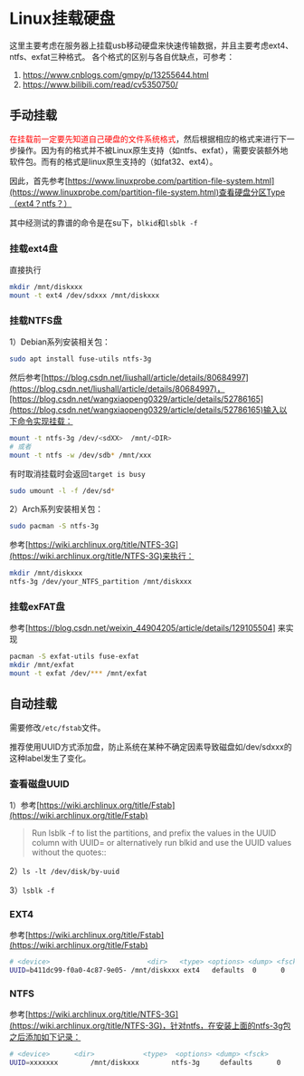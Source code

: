 # Linux挂载硬盘

<!--
Tags: For管理员
category: Linux奇技淫巧
create_date: October 2, 2021 3:56 PM
description: 挂载ntfs、ext4盘
-->

这里主要考虑在服务器上挂载usb移动硬盘来快速传输数据，并且主要考虑ext4、ntfs、exfat三种格式。
各个格式的区别与各自优缺点，可参考：

1. https://www.cnblogs.com/gmpy/p/13255644.html
2. https://www.bilibili.com/read/cv5350750/

## 手动挂载

<font color="#ff0000">在挂载前一定要先知道自己硬盘的文件系统格式</font>，然后根据相应的格式来进行下一步操作。因为有的格式并不被Linux原生支持（如ntfs、exfat），需要安装额外地软件包。而有的格式是linux原生支持的（如fat32、ext4）。

因此，首先参考[https://www.linuxprobe.com/partition-file-system.html](https://www.linuxprobe.com/partition-file-system.html)查看硬盘分区Type（ext4？ntfs？）

其中经测试的靠谱的命令是在su下，`blkid`和`lsblk -f`

### 挂载ext4盘

直接执行

```bash
mkdir /mnt/diskxxx
mount -t ext4 /dev/sdxxx /mnt/diskxxx
```

### 挂载NTFS盘



1）Debian系列安装相关包：

```bash
sudo apt install fuse-utils ntfs-3g
```

然后参考[https://blog.csdn.net/liushall/article/details/80684997](https://blog.csdn.net/liushall/article/details/80684997)，[https://blog.csdn.net/wangxiaopeng0329/article/details/52786165](https://blog.csdn.net/wangxiaopeng0329/article/details/52786165)输入以下命令实现挂载：

```bash
mount -t ntfs-3g /dev/<sdXX>  /mnt/<DIR>
# 或者
mount -t ntfs -w /dev/sdb* /mnt/xxx
```

有时取消挂载时会返回`target is busy`

```bash
sudo umount -l -f /dev/sd*
```

2）Arch系列安装相关包：

```bash
sudo pacman -S ntfs-3g
```

参考[https://wiki.archlinux.org/title/NTFS-3G](https://wiki.archlinux.org/title/NTFS-3G)来执行：

```bash
mkdir /mnt/diskxxx
ntfs-3g /dev/your_NTFS_partition /mnt/diskxxx
```
### 挂载exFAT盘


参考[https://blog.csdn.net/weixin_44904205/article/details/129105504] 来实现
```bash
pacman -S exfat-utils fuse-exfat
mkdir /mnt/exfat
mount -t exfat /dev/*** /mnt/exfat
```

## 自动挂载

需要修改`/etc/fstab`文件。

推荐使用UUID方式添加盘，防止系统在某种不确定因素导致磁盘如/dev/sdxxx的这种label发生了变化。

### 查看磁盘UUID

1）参考[https://wiki.archlinux.org/title/Fstab](https://wiki.archlinux.org/title/Fstab)

> Run lsblk -f to list the partitions, and prefix the values in the UUID column with UUID= or alternatively run blkid and use the UUID values without the quotes::
> 

2）`ls -lt /dev/disk/by-uuid`

3）`lsblk -f`

### EXT4

参考[https://wiki.archlinux.org/title/Fstab](https://wiki.archlinux.org/title/Fstab)

```bash
# <device>                        <dir>   <type> <options> <dump> <fsck>
UUID=b411dc99-f0a0-4c87-9e05- /mnt/diskxxx ext4   defaults  0      0
```

### NTFS

参考[https://wiki.archlinux.org/title/NTFS-3G](https://wiki.archlinux.org/title/NTFS-3G)，针对ntfs，在安装上面的ntfs-3g包之后添加如下记录：

```bash
# <device>      <dir>            <type>  <options> <dump> <fsck>
UUID=xxxxxxx		/mnt/diskxxx		ntfs-3g 	defaults	  0      	0
```
<!--Valine-->
